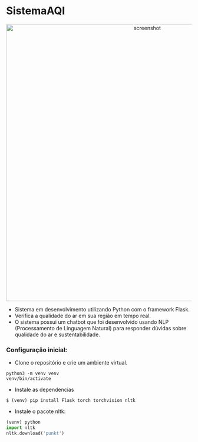 # SistemaAQI

<p align="center">
 <img src="https://github.com/user-attachments/assets/2a6c1e58-a71f-4d4e-af52-8e01b24f5917" alt="screenshot" width="750">
</p>

- Sistema em desenvolvimento utilizando Python com o framework Flask.
- Verifica a qualidade do ar em sua região em tempo real.
- O sistema possui um chatbot que foi desenvolvido usando NLP (Processamento de Linguagem Natural) para responder dúvidas sobre qualidade do ar e sustentabilidade.


### Configuração inicial:
- Clone o repositório e crie um ambiente virtual.
 ```
 python3 -m venv venv
 venv/bin/activate
 ```

- Instale as dependencias
```
$ (venv) pip install Flask torch torchvision nltk
```
  

  - Instale o pacote nltk:
  ```python
  (venv) python
  import nltk
  nltk.download('punkt')


